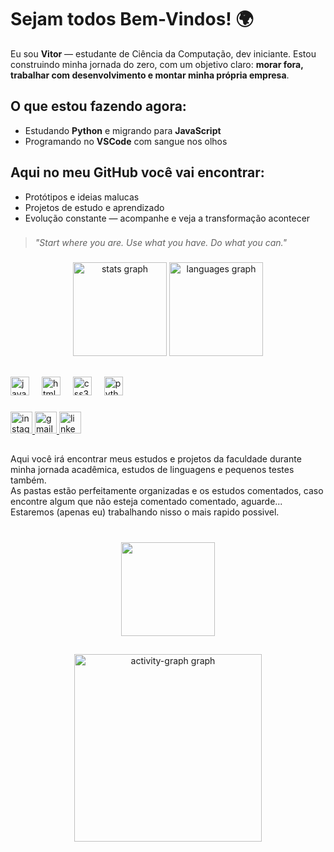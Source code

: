 # Sejam todos Bem-Vindos! 🌍

Eu sou **Vitor** — estudante de Ciência da Computação, dev iniciante. Estou construindo minha jornada do zero, com um objetivo claro: **morar fora, trabalhar com desenvolvimento e montar minha própria empresa**.

## O que estou fazendo agora:

- Estudando **Python** e migrando para **JavaScript**
- Programando no **VSCode** com sangue nos olhos
  
## Aqui no meu GitHub você vai encontrar:

- Protótipos e ideias malucas
- Projetos de estudo e aprendizado
- Evolução constante — acompanhe e veja a transformação acontecer

###

> *"Start where you are. Use what you have. Do what you can."*

###

<div align="center">
  <img src="https://github-readme-stats.vercel.app/api?username=Vitorbarrs&hide_title=false&hide_rank=false&show_icons=true&include_all_commits=true&count_private=true&disable_animations=false&theme=dracula&locale=en&hide_border=false" height="150" alt="stats graph"  />
  <img src="https://github-readme-stats.vercel.app/api/top-langs?username=Vitorbarrs&locale=en&hide_title=false&layout=compact&card_width=320&langs_count=5&theme=dracula&hide_border=false" height="150" alt="languages graph"  />
</div>

##

<div align="left">
  <img src="https://cdn.jsdelivr.net/gh/devicons/devicon/icons/javascript/javascript-original.svg" height="30" alt="javascript logo"  />
  <img width="12" />
  <img src="https://cdn.jsdelivr.net/gh/devicons/devicon/icons/html5/html5-original.svg" height="30" alt="html5 logo"  />
  <img width="12" />
  <img src="https://cdn.jsdelivr.net/gh/devicons/devicon/icons/css3/css3-original.svg" height="30" alt="css3 logo"  />
  <img width="12" />
  <img src="https://cdn.jsdelivr.net/gh/devicons/devicon/icons/python/python-original.svg" height="30" alt="python logo"  />
</div>

###

<div align="left">
  <a href="https://www.instagram.com/vitorsbarrs" target="_blank">
    <img src="https://img.shields.io/static/v1?message=Instagram&logo=instagram&label=&color=E4405F&logoColor=white&labelColor=&style=for-the-badge" height="35" alt="instagram logo"  />
  </a>
  <a href="https://mail.google.com/mail/?view=cm&fs=1&to=contatovitorsbarros@gmail.com" target="_blank">
    <img src="https://img.shields.io/static/v1?message=Gmail&logo=gmail&label=&color=D14836&logoColor=white&labelColor=&style=for-the-badge" height="35" alt="gmail logo"  />
  </a>
  <a href="https://www.linkedin.com/in/vitorsbarrs" target="_blank">
    <img src="https://img.shields.io/static/v1?message=LinkedIn&logo=linkedin&label=&color=0077B5&logoColor=white&labelColor=&style=for-the-badge" height="35" alt="linkedin logo"  />
  </a>
</div>

##

<p align="left">Aqui você irá encontrar meus estudos e projetos da faculdade durante minha jornada acadêmica, estudos de linguagens e pequenos testes também.<br>As pastas estão perfeitamente organizadas e os estudos comentados, caso encontre algum que não esteja comentado comentado, aguarde... Estaremos (apenas eu) trabalhando nisso o mais rapido possivel.</p>

###

<br clear="both">

<div align="center">
  <img height="150" src="https://media4.giphy.com/media/v1.Y2lkPTc5MGI3NjExOGRhaTY5c29tcG0yMXFsNzNrdG8zaTZ0NmNzNDJqd2UxMnc0b2h4MiZlcD12MV9pbnRlcm5hbF9naWZfYnlfaWQmY3Q9Zw/zOvBKUUEERdNm/giphy.gif"  />
</div>

##

<div align="center">
  <img src="https://github-readme-activity-graph.vercel.app/graph?username=VitorBarrs&radius=16&theme=react&area=true&order=5" height="300" alt="activity-graph graph"  /> <br>
</div>

###
